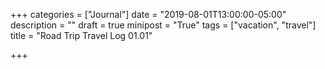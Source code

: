 +++
categories = ["Journal"]
date = "2019-08-01T13:00:00-05:00"
description = ""
draft = true
minipost = "True"
tags = ["vacation", "travel"]
title = "Road Trip Travel Log 01.01"

+++
